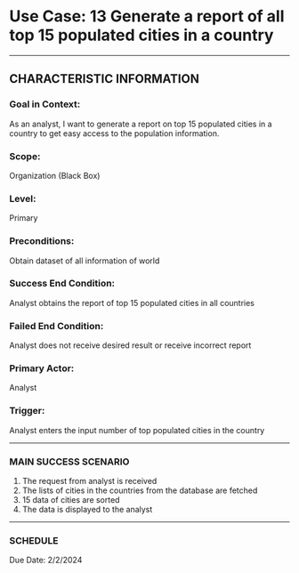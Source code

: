 # Use Case: 13 	Generate a report of all top 15 populated cities in a country

----------------------
## CHARACTERISTIC INFORMATION
### Goal in Context: 
As an analyst, I want to generate a report on top 15 populated cities in a country to get easy access to the population information.
### Scope: 
Organization (Black Box)
### Level: 
Primary
### Preconditions: 
Obtain dataset of all information of world
### Success End Condition: 
Analyst obtains the report of top 15 populated cities in all countries
### Failed End Condition: 
Analyst does not receive desired result or receive incorrect report
### Primary Actor: 
Analyst
### Trigger: 
Analyst enters the input number of top populated cities in the country

----------------------
### MAIN SUCCESS SCENARIO
1.	The request from analyst is received
2.	The lists of cities in the countries from the database are fetched
3.	15 data of cities are sorted
4.	The data is displayed to the analyst
----------------------
### SCHEDULE
Due Date: 2/2/2024
